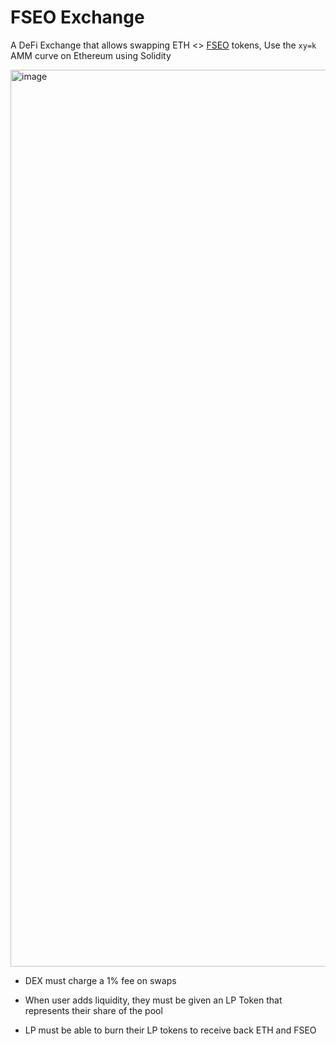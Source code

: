 #  FSEO Exchange
 A DeFi Exchange that allows swapping ETH <> [FSEO](https://sepolia.etherscan.io/token/0x6c1CCDBc2c3F62829BDd8221101053F26F42e61D)
 tokens, Use the `xy=k` AMM curve on Ethereum using Solidity

 
<img width="1435" alt="image" src="https://github.com/viettiennguyen029/fseo-dex/assets/38419585/039058d2-7363-4366-bff5-78e2a98ef9d5">


- DEX must charge a 1% fee on swaps

- When user adds liquidity, they must be given an LP Token that represents their share of the pool

- LP must be able to burn their LP tokens to receive back ETH and FSEO

